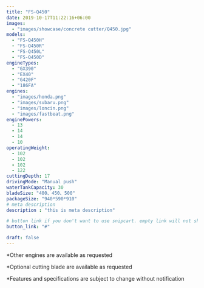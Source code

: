 ```yaml
---
title: "FS-Q450"
date: 2019-10-17T11:22:16+06:00
images: 
  - "images/showcase/concrete cutter/Q450.jpg"
models:
  - "FS-Q450H"
  - "FS-Q450R"
  - "FS-Q450L"
  - "FS-Q450D"
engineTypes:
  - "GX390"
  - "EX40"
  - "G420F"
  - "186FA"
engines:
  - "images/honda.png"
  - "images/subaru.png"
  - "images/loncin.png"
  - "images/fastbeat.png"
enginePowers:
  - 13
  - 14
  - 14
  - 10
operatingWeight:
  - 102
  - 102
  - 102
  - 122
cuttingDepth: 17
drivingMode: "Manual push"
waterTankCapacity: 30
bladeSize: "400、450、500"
packageSize: "940*590*910"
# meta description
description : "this is meta description"

# button link if you don't want to use snipcart. empty link will not show button
button_link: "#"

draft: false
---
```


 
*Other engines are available as requested 

*Optional cutting blade are available as requested 

*Features and specifications are subject to change without notification